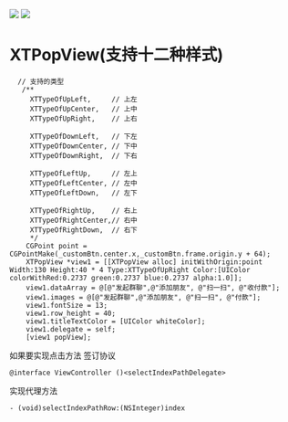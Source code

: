 ![](http://ww1.sinaimg.cn/large/e6a4355cgw1f46indb1gmj206n07odfq.jpg)
![](http://ww3.sinaimg.cn/large/e6a4355cgw1f46irwh8bij205v07tmx1.jpg)
# XTPopView(支持十二种样式)
```
  // 支持的类型
   /**
     XTTypeOfUpLeft,     // 上左
     XTTypeOfUpCenter,   // 上中
     XTTypeOfUpRight,    // 上右
     
     XTTypeOfDownLeft,   // 下左
     XTTypeOfDownCenter, // 下中
     XTTypeOfDownRight,  // 下右
     
     XTTypeOfLeftUp,     // 左上
     XTTypeOfLeftCenter, // 左中
     XTTypeOfLeftDown,   // 左下
     
     XTTypeOfRightUp,    // 右上
     XTTypeOfRightCenter,// 右中
     XTTypeOfRightDown,  // 右下
     */
    CGPoint point = CGPointMake(_customBtn.center.x,_customBtn.frame.origin.y + 64);
    XTPopView *view1 = [[XTPopView alloc] initWithOrigin:point Width:130 Height:40 * 4 Type:XTTypeOfUpRight Color:[UIColor colorWithRed:0.2737 green:0.2737 blue:0.2737 alpha:1.0]];
    view1.dataArray = @[@"发起群聊",@"添加朋友", @"扫一扫", @"收付款"];
    view1.images = @[@"发起群聊",@"添加朋友", @"扫一扫", @"付款"];
    view1.fontSize = 13;
    view1.row_height = 40;
    view1.titleTextColor = [UIColor whiteColor];
    view1.delegate = self;
    [view1 popView];
```
如果要实现点击方法
签订协议
```
@interface ViewController ()<selectIndexPathDelegate>

```
实现代理方法
```
- (void)selectIndexPathRow:(NSInteger)index
```
